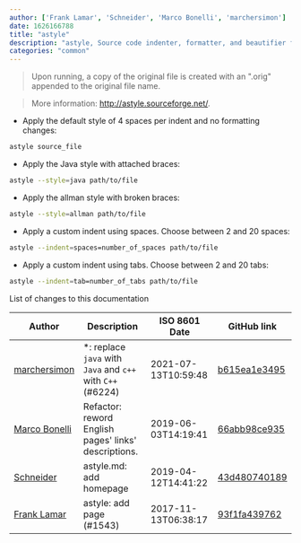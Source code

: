 ```yaml
---
author: ['Frank Lamar', 'Schneider', 'Marco Bonelli', 'marchersimon']
date: 1626166788
title: "astyle"
description: "astyle, Source code indenter, formatter, and beautifier for the C, C++, C# and Java programming languages."
categories: "common"
---
```

> Upon running, a copy of the original file is created with an ".orig" appended to the original file name.

> More information: <http://astyle.sourceforge.net/>.

- Apply the default style of 4 spaces per indent and no formatting changes:

```bash
astyle source_file
```

- Apply the Java style with attached braces:

```bash
astyle --style=java path/to/file
```

- Apply the allman style with broken braces:

```bash
astyle --style=allman path/to/file
```

- Apply a custom indent using spaces. Choose between 2 and 20 spaces:

```bash
astyle --indent=spaces=number_of_spaces path/to/file
```

- Apply a custom indent using tabs. Choose between 2 and 20 tabs:

```bash
astyle --indent=tab=number_of_tabs path/to/file
```
List of changes to this documentation


Author | Description | ISO 8601 Date | GitHub link
------|-----|-----|-----
[marchersimon](mailto:50295997+marchersimon@users.noreply.github.com) | *: replace `java` with `Java` and `c++` with `C++` (#6224) | 2021-07-13T10:59:48 | [b615ea1e3495](https://github.com/tldr-pages/tldr/commit/b615ea1e34951c855e72470b73522ed0e0963d87)
[Marco Bonelli](mailto:marco@mebeim.net) | Refactor: reword English pages' links' descriptions. | 2019-06-03T14:19:41 | [66abb98ce935](https://github.com/tldr-pages/tldr/commit/66abb98ce935c0f4516bf30c4d6da72180d5a3ab)
[Schneider](mailto:lucas.schneider@sap.com) | astyle.md: add homepage | 2019-04-12T14:41:22 | [43d480740189](https://github.com/tldr-pages/tldr/commit/43d480740189f05eafa612484408d4ad77fc396a)
[Frank Lamar](mailto:lamar-frankie@users.noreply.github.com) | astyle: add page (#1543) | 2017-11-13T06:38:17 | [93f1fa439762](https://github.com/tldr-pages/tldr/commit/93f1fa4397624ce6e22c1eeba56e80ce7e3ebe60)


